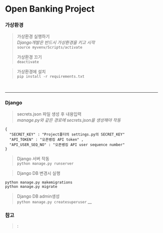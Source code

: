 # Open Banking Project

### 가상환경
>가상환경 실행하기 </br>
>*Django개발은 반드시 가상환경을 키고 시작*  
`source myvenv/Scripts/activate`
>
>가상환경 끄기  
`deactivate`

>가상환경에 설치  
`pip install -r requirements.txt`
</br>

***

### Django  
>secrets.json 파일 생성 후 내용입력 </br>
>*manage.py와 같은 경로에 secrets.json을 생성해야 작동* 
```
{
  "SECRET_KEY" : "Project폴더의 settings.py의 SECRET_KEY"
  "API_TOKEN" : "오픈뱅킹 API token" ,
  "API_USER_SEQ_NO" : "오픈뱅킹 API user sequence number"
}
```  


>Django 서버 작동 <br/>
> `python manage.py runserver`  


>Django DB 변경시 실행
```
python manage.py makemigrations 
python manage.py migrate
```

>Django DB admin생성 <br/>
`python manage.py createsuperuser`
__
### 참고
> :
